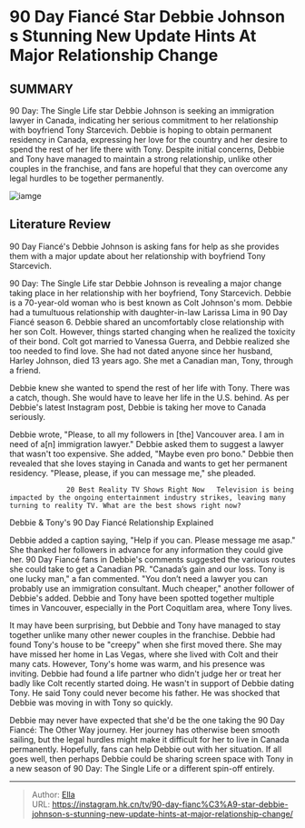 # 90 Day Fiancé Star Debbie Johnson s Stunning New Update Hints At Major Relationship Change


## SUMMARY 



  90 Day: The Single Life star Debbie Johnson is seeking an immigration lawyer in Canada, indicating her serious commitment to her relationship with boyfriend Tony Starcevich.   Debbie is hoping to obtain permanent residency in Canada, expressing her love for the country and her desire to spend the rest of her life there with Tony.   Despite initial concerns, Debbie and Tony have managed to maintain a strong relationship, unlike other couples in the franchise, and fans are hopeful that they can overcome any legal hurdles to be together permanently.  

![iamge](https://static1.srcdn.com/wordpress/wp-content/uploads/2023/11/90-day-fianc-star-debbie-johnson-s-stunning-new-update-hints-at-major-relationship-change.jpg)

## Literature Review
90 Day Fiancé&#39;s Debbie Johnson is asking fans for help as she provides them with a major update about her relationship with boyfriend Tony Starcevich.




90 Day: The Single Life star Debbie Johnson is revealing a major change taking place in her relationship with her boyfriend, Tony Starcevich. Debbie is a 70-year-old woman who is best known as Colt Johnson&#39;s mom. Debbie had a tumultuous relationship with daughter-in-law Larissa Lima in 90 Day Fiancé season 6. Debbie shared an uncomfortably close relationship with her son Colt. However, things started changing when he realized the toxicity of their bond. Colt got married to Vanessa Guerra, and Debbie realized she too needed to find love. She had not dated anyone since her husband, Harley Johnson, died 13 years ago. She met a Canadian man, Tony, through a friend.




Debbie knew she wanted to spend the rest of her life with Tony. There was a catch, though. She would have to leave her life in the U.S. behind. As per Debbie&#39;s latest Instagram post, Debbie is taking her move to Canada seriously.


 

Debbie wrote, &#34;Please, to all my followers in [the] Vancouver area. I am in need of a[n] immigration lawyer.&#34; Debbie asked them to suggest a lawyer that wasn&#39;t too expensive. She added, &#34;Maybe even pro bono.&#34; Debbie then revealed that she loves staying in Canada and wants to get her permanent residency. &#34;Please, please, if you can message me,&#34; she pleaded.

                  20 Best Reality TV Shows Right Now   Television is being impacted by the ongoing entertainment industry strikes, leaving many turning to reality TV. What are the best shows right now?    





 Debbie &amp; Tony&#39;s 90 Day Fiancé Relationship Explained 
          

Debbie added a caption saying, &#34;Help if you can. Please message me asap.&#34; She thanked her followers in advance for any information they could give her. 90 Day Fiancé fans in Debbie&#39;s comments suggested the various routes she could take to get a Canadian PR. &#34;Canada’s gain and our loss. Tony is one lucky man,&#34; a fan commented. &#34;You don’t need a lawyer you can probably use an immigration consultant. Much cheaper,&#34; another follower of Debbie&#39;s added. Debbie and Tony have been spotted together multiple times in Vancouver, especially in the Port Coquitlam area, where Tony lives.

It may have been surprising, but Debbie and Tony have managed to stay together unlike many other newer couples in the franchise. Debbie had found Tony&#39;s house to be &#34;creepy&#34; when she first moved there. She may have missed her home in Las Vegas, where she lived with Colt and their many cats. However, Tony&#39;s home was warm, and his presence was inviting. Debbie had found a life partner who didn&#39;t judge her or treat her badly like Colt recently started doing. He wasn&#39;t in support of Debbie dating Tony. He said Tony could never become his father. He was shocked that Debbie was moving in with Tony so quickly.




Debbie may never have expected that she&#39;d be the one taking the 90 Day Fiancé: The Other Way journey. Her journey has otherwise been smooth sailing, but the legal hurdles might make it difficult for her to live in Canada permanently. Hopefully, fans can help Debbie out with her situation. If all goes well, then perhaps Debbie could be sharing screen space with Tony in a new season of 90 Day: The Single Life or a different spin-off entirely.



---

> Author: [Ella](https://instagram.hk.cn/)  
> URL: https://instagram.hk.cn/tv/90-day-fianc%C3%A9-star-debbie-johnson-s-stunning-new-update-hints-at-major-relationship-change/  

